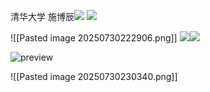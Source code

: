 清华大学 施博辰![](https://pic3.zhimg.com/v2-7257eb97a20f2c3cef32f4543993739a_1440w.jpg)
![](https://pic1.zhimg.com/v2-257dcdf6d21e44c7a2c5308ba61584ee_1440w.jpg)


![[Pasted image 20250730222906.png]]
	![](https://pic1.zhimg.com/v2-e1ce8fb664e3b8ec8c65363004c10528_xld.jpeg)![](https://pic3.zhimg.com/v2-f2b7e877ff665528d7c01eebc709062e_xld.jpeg)
	
![preview](https://pic4.zhimg.com/v2-1fc30a94b87c30ce33f8fb4725753397_r.jpeg)


![[Pasted image 20250730230340.png]]